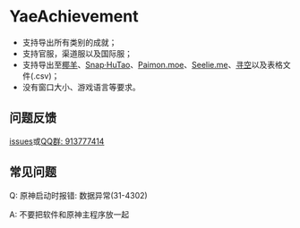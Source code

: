 #                                                      YaeAchievement

- 支持导出所有类别的成就；
- 支持官服，渠道服以及国际服；
- 支持导出至[椰羊](https://cocogoat.work/achievement)、[Snap·HuTao](https://github.com/DGP-Studio/Snap.HuTao)、[Paimon.moe](https://paimon.moe/achievement/)、[Seelie.me](https://seelie.me/achievements)、[寻空](https://github.com/xunkong/xunkong)以及表格文件(.csv)；
- 没有窗口大小、游戏语言等要求。

## 问题反馈

[issues](https://github.com/HolographicHat/YaeAchievement/issues)或[QQ群: 913777414](https://qm.qq.com/cgi-bin/qm/qr?k=9UGz-chQVTjZa4b82RA_A41vIcBVNpms&jump_from=webapi)



## 常见问题

Q: 原神启动时报错: 数据异常(31-4302)

A: 不要把软件和原神主程序放一起
